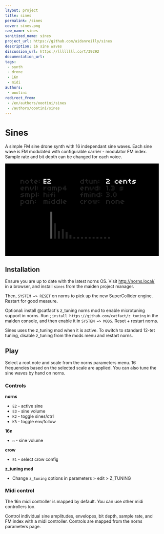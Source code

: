 ```yaml
---
layout: project
title: sines
permalink: /sines
cover: sines.png
raw_name: sines
sanitized_name: sines
project_url: https://github.com/aidanreilly/sines
description: 16 sine waves
discussion_url: https://llllllll.co/t/39292
documentation_url: 
tags:
 - synth
 - drone
 - 16n
 - midi
authors:
 - oootini
redirect_from:
 - /en/authors/oootini/sines
 - /authors/oootini/sines
---
```

# Sines

A simple FM sine drone synth with 16 independant sine waves. Each sine wave is FM modulated with configurable carrier - modulator FM index. Sample rate and bit depth can be changed for each voice. 

![sines](https://raw.githubusercontent.com/aidanreilly/sines/HEAD/sines.png)

## Installation

Ensure you are up to date with the latest norns OS. Visit http://norns.local/ in a browser, and install `sines` from the maiden project manager.

Then, `SYSTEM => RESET` on norns to pick up the new SuperCollider engine. Restart for good measure.

Optional: install @catfact's z_tuning norns mod to enable microtuning support in norns. Run `;install https://github.com/catfact/z_tuning` in the maiden console, and then enable it in `SYSTEM => MODS`. Reset + restart norns.

Sines uses the z_tuning mod when it is active. To switch to standard 12-tet tuning, disable z_tuning from the mods menu and restart norns.

## Play

Select a root note and scale from the norns parameters menu. 16 frequencies based on the selected scale are applied. You can also tune the sine waves by hand on norns.

### Controls

**norns**
* `E2` - active sine
* `E3` - sine volume
* `K2` - toggle sines/ctrl
* `K3` - toggle env/follow

**16n**
* `n` - sine volume

**crow**
* `E1` - select crow config

**z_tuning mod**
* Change `z_tuning` options in parameters > edit > Z_TUNING

### Midi control

The 16n midi controller is mapped by default. You can use other midi controllers too.

Control individual sine amplitudes, envelopes, bit depth, sample rate, and FM index with a midi controller. Controls are mapped from the norns parameters page.

